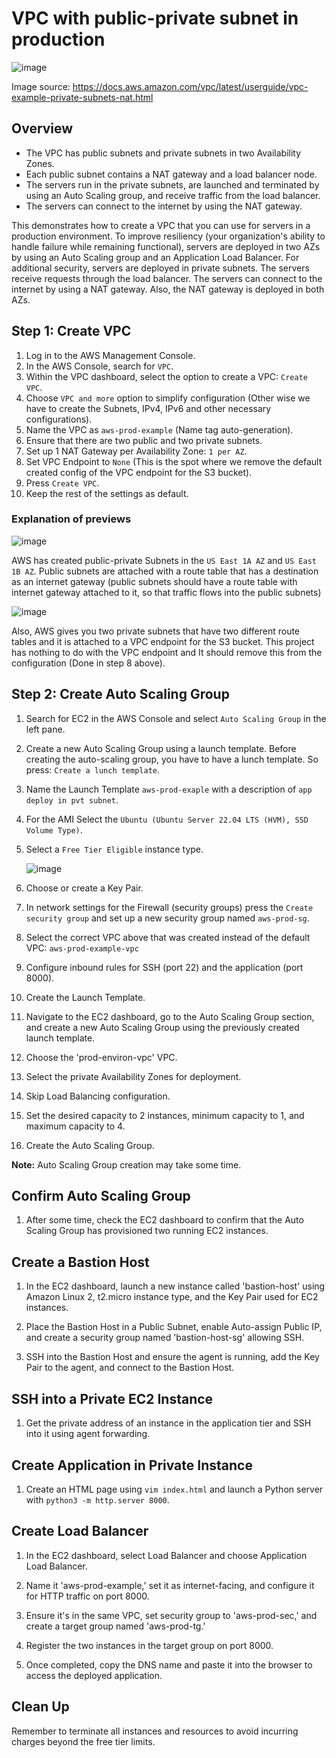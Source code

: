 # VPC with public-private subnet in production

![image](https://github.com/rv0fficial/AWS-Mastery-Projects/assets/147927710/8f45e87c-0abd-483d-8a45-6d7c69829af4)

Image source: https://docs.aws.amazon.com/vpc/latest/userguide/vpc-example-private-subnets-nat.html

## Overview
- The VPC has public subnets and private subnets in two Availability Zones.
- Each public subnet contains a NAT gateway and a load balancer node.
- The servers run in the private subnets, are launched and terminated by using an Auto Scaling group, and receive traffic from the load balancer.
- The servers can connect to the internet by using the NAT gateway.

This demonstrates how to create a VPC that you can use for servers in a production environment. To improve resiliency (your organization's ability to handle failure while remaining functional), servers are deployed in two AZs by using an Auto Scaling group and an Application Load Balancer. For additional security, servers are deployed in private subnets. The servers receive requests through the load balancer. The servers can connect to the internet by using a NAT gateway. Also, the NAT gateway is deployed in both AZs.

## Step 1: Create VPC

1. Log in to the AWS Management Console.
2. In the AWS Console, search for `VPC`.
3. Within the VPC dashboard, select the option to create a VPC: `Create VPC`.
4. Choose `VPC and more` option to simplify configuration (Other wise we have to create the Subnets, IPv4, IPv6 and other necessary configurations).
5. Name the VPC as `aws-prod-example` (Name tag auto-generation).
6. Ensure that there are two public and two private subnets.
7. Set up 1 NAT Gateway per Availability Zone: `1 per AZ`.
8. Set VPC Endpoint to `None` (This is the spot where we remove the default created config of the VPC endpoint for the S3 bucket).
9. Press `Create VPC`.
10. Keep the rest of the settings as default.

### Explanation of previews

![image](https://github.com/rv0fficial/AWS-Mastery-Projects/assets/147927710/7af9f934-83f7-4268-b514-fd840e3311f9)

AWS has created public-private Subnets in the `US East 1A AZ` and `US East 1B AZ`. Public subnets are attached with a route table that has a destination as an internet gateway (public subnets should have a route table with internet gateway attached to it, so that traffic flows into the public subnets)

![image](https://github.com/rv0fficial/AWS-Mastery-Projects/assets/147927710/5b0edd09-9322-4bc8-b920-47f78ef234fb)

Also, AWS gives you two private subnets that have two different route tables and it is attached to a VPC endpoint for the S3 bucket. This project has nothing to do with the VPC endpoint and It should remove this from the configuration (Done in step 8 above).


## Step 2: Create Auto Scaling Group

1. Search for EC2 in the AWS Console and select `Auto Scaling Group` in the left pane.
2. Create a new Auto Scaling Group using a launch template. Before creating the auto-scaling group, you have to have a lunch template. So press: `Create a lunch template`.
3. Name the Launch Template `aws-prod-exaple` with a description of `app deploy in pvt subnet`.
4. For the AMI Select the `Ubuntu (Ubuntu Server 22.04 LTS (HVM), SSD Volume Type)`.
5. Select a `Free Tier Eligible` instance type.

   ![image](https://github.com/rv0fficial/AWS-Mastery-Projects/assets/147927710/efc302b1-18ee-4713-9c83-17720401bc7e)

7. Choose or create a Key Pair.
8. In network settings for the Firewall (security groups) press the `Create security group` and set up a new security group named `aws-prod-sg`.
9. Select the correct VPC above that was created instead of the default VPC: `aws-prod-example-vpc`
10. Configure inbound rules for SSH (port 22) and the application (port 8000).
11. Create the Launch Template.
12. Navigate to the EC2 dashboard, go to the Auto Scaling Group section, and create a new Auto Scaling Group using the previously created launch template.
13. Choose the 'prod-environ-vpc' VPC.
14. Select the private Availability Zones for deployment.
15. Skip Load Balancing configuration.
16. Set the desired capacity to 2 instances, minimum capacity to 1, and maximum capacity to 4.
17. Create the Auto Scaling Group.

**Note:** Auto Scaling Group creation may take some time.

## Confirm Auto Scaling Group

1. After some time, check the EC2 dashboard to confirm that the Auto Scaling Group has provisioned two running EC2 instances.

## Create a Bastion Host

1. In the EC2 dashboard, launch a new instance called 'bastion-host' using Amazon Linux 2, t2.micro instance type, and the Key Pair used for EC2 instances.

2. Place the Bastion Host in a Public Subnet, enable Auto-assign Public IP, and create a security group named 'bastion-host-sg' allowing SSH.

3. SSH into the Bastion Host and ensure the agent is running, add the Key Pair to the agent, and connect to the Bastion Host.

## SSH into a Private EC2 Instance

1. Get the private address of an instance in the application tier and SSH into it using agent forwarding.

## Create Application in Private Instance

1. Create an HTML page using `vim index.html` and launch a Python server with `python3 -m http.server 8000`.

## Create Load Balancer

1. In the EC2 dashboard, select Load Balancer and choose Application Load Balancer.

2. Name it 'aws-prod-example,' set it as internet-facing, and configure it for HTTP traffic on port 8000.

3. Ensure it's in the same VPC, set security group to 'aws-prod-sec,' and create a target group named 'aws-prod-tg.'

4. Register the two instances in the target group on port 8000.

5. Once completed, copy the DNS name and paste it into the browser to access the deployed application.

## Clean Up

Remember to terminate all instances and resources to avoid incurring charges beyond the free tier limits.
